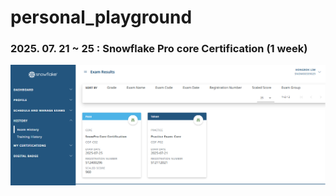# personal_playground

### 2025. 07. 21 ~ 25 : Snowflake Pro core Certification (1 week)

<p align="center">
  <img src="./snowflake/snowpro_certification.png" width="600"/>
</p>

